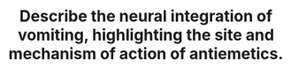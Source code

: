 ---
title: "Describe the neural integration of vomiting, highlighting the site and mechanism of action of antiemetics."
entityType: SAQ
exam: PEX
college: CICM
year: 2022
sitting: A
question: 14
passRate: 60
EC_expectedDomains:
- "Consideration of stimulus, sensors, integrators/processors, and effectors"
- "The various receptors and their locations"
- "Classes of antiemetics, with specific drugs given as examples"
EC_extraCredit:
- "The examiners commented that a well-drawn and labelled diagram was a very useful adjunct to answering this question."
- "Consideration of stimulus, sensors, integrators/processors, and effectors was also useful to ensure that all components of the question were covered by a candidate’s answer."
EC_errorsCommon:
- "Incorrect facts or a lack of detail about the various receptors and their locations was a common theme in answers that scored poorly."
---